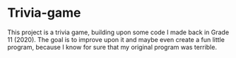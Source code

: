 # Trivia-game
This project is a trivia game, building upon some code I made back in Grade 11 (2020). The goal is to improve upon it and maybe even create a fun little program, because I know for sure that my original program was terrible.

